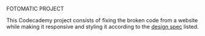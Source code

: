FOTOMATIC PROJECT

This Codecademy project consists of fixing the broken code from a website while making it responsive and styling it according to the [design spec](https://static-assets.codecademy.com/Paths/full-stack-career-journey/Fotomatic/final/index.html?_gl=1*78bjv*_ga*Mzg3NTU3MzU2LjE2OTI1ODE3Njk.*_ga_3LRZM6TM9L*MTY5Mjg0MDQ3MS4yLjEuMTY5Mjg0Mjk3NC41NS4wLjA.) listed.
